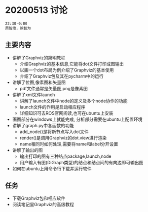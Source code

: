 # 20200513 讨论
```bash
22:30-0:00
周智维，徐智为
```
## 主要内容
* 讲解了Graphviz的简明教程
    * 介绍Graphviz的基本信息,它能将dot文件打印成图输出
    * 以画一个dot布局为例介绍了Graphviz的基本使用
    * 介绍了Graphviz包及其在pycharm中的运行
* 讲解了位图,像素图和矢量图
    * pdf文件通常是矢量图,png是像素图
* 讲解了xml文件launch
    * 讲解了launch文件中node的定义及多个node协作的功能
    * launch文件的作用是启动相应程序
    * 详细知识可去ROS官网阅读,也可在ubuntu上安装
* 画图部分在windows上就能完成, 分析部分需要在ubuntu上配置环境
* 讲解了graph.py中各函数的功能
    * add_node()是将新节点写入dot文件
    * render()是调用Graphviz的dot.view进行渲染
    * name相同时如何处理,需要将name和label分开设置
* 讲解了输出的图
    * 输出打印的图有三种结点package,launch,node
    * 用户输入有图(DiGraph类型)的结点和结点间的有向边即可输出图
* 如何在ubuntu上用命令行下载并运行软件

## 任务
* 下载Graphviz包和相应软件
* 阅读笔记里Graphviz的高级教程